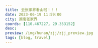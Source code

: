 ```yaml
---
title: 去张家界看山啦！！！
date: 2023-06-19 11:59:00
city: 湖南张家界
coords: [110.467227, 29.353152]
desc:
preview: /img/hunan/zjj/zjj_preview.jpg
tags: [blog, travel]
---
```

